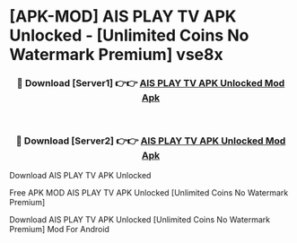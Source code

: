 # [APK-MOD] AIS PLAY TV APK Unlocked - [Unlimited Coins No Watermark Premium] vse8x



<div align="center">
<h3>🔴 Download [Server1] 👉👉 <a href="https://momento.my/?title=AIS_PLAY_TV_APK_Unlocked">AIS PLAY TV APK Unlocked Mod Apk</a></h3><br>

<h3>🔴 Download [Server2] 👉👉 <a href="https://momento.my/?title=AIS_PLAY_TV_APK_Unlocked">AIS PLAY TV APK Unlocked Mod Apk</a></h3>
</div>



Download AIS PLAY TV APK Unlocked 

Free APK MOD AIS PLAY TV APK Unlocked [Unlimited Coins No Watermark Premium]

Download AIS PLAY TV APK Unlocked [Unlimited Coins No Watermark Premium] Mod For Android
